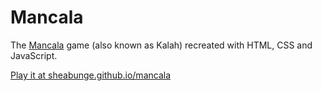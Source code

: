 # Mancala

The [Mancala](https://en.wikipedia.org/wiki/Kalah#Rules) game (also known as Kalah) recreated with HTML, CSS and JavaScript.

[Play it at sheabunge.github.io/mancala](https://sheabunge.github.io/mancala)
